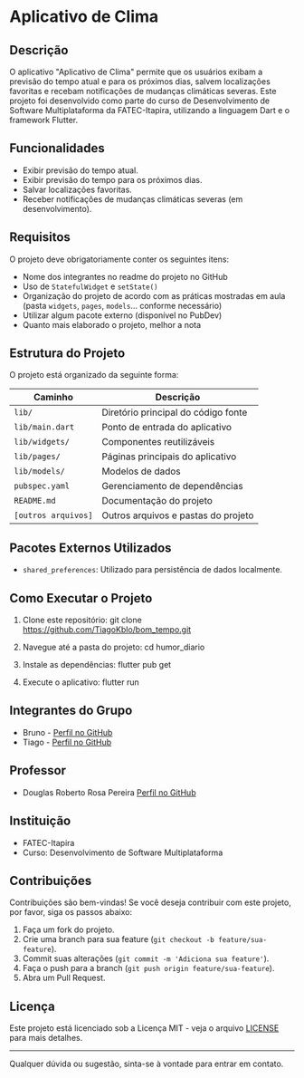 # Aplicativo de Clima

## Descrição

O aplicativo "Aplicativo de Clima" permite que os usuários exibam a previsão do tempo atual e para os próximos dias, salvem localizações favoritas e recebam notificações de mudanças climáticas severas. Este projeto foi desenvolvido como parte do curso de Desenvolvimento de Software Multiplataforma da FATEC-Itapira, utilizando a linguagem Dart e o framework Flutter.

## Funcionalidades

- Exibir previsão do tempo atual.
- Exibir previsão do tempo para os próximos dias.
- Salvar localizações favoritas.
- Receber notificações de mudanças climáticas severas (em desenvolvimento).

## Requisitos

O projeto deve obrigatoriamente conter os seguintes itens:

- Nome dos integrantes no readme do projeto no GitHub
- Uso de `StatefulWidget` e `setState()`
- Organização do projeto de acordo com as práticas mostradas em aula (pasta `widgets`, `pages`, `models`... conforme necessário)
- Utilizar algum pacote externo (disponível no PubDev)
- Quanto mais elaborado o projeto, melhor a nota

## Estrutura do Projeto

O projeto está organizado da seguinte forma:

| Caminho               | Descrição                            |
|-----------------------|--------------------------------------|
| `lib/`                | Diretório principal do código fonte  |
| `lib/main.dart`       | Ponto de entrada do aplicativo       |
| `lib/widgets/`        | Componentes reutilizáveis            |
| `lib/pages/`          | Páginas principais do aplicativo     |
| `lib/models/`         | Modelos de dados                     |
| `pubspec.yaml`        | Gerenciamento de dependências        |
| `README.md`           | Documentação do projeto              |
| `[outros arquivos]`   | Outros arquivos e pastas do projeto  |

## Pacotes Externos Utilizados

- `shared_preferences`: Utilizado para persistência de dados localmente.

## Como Executar o Projeto

1. Clone este repositório:
git clone https://github.com/TiagoKblo/bom_tempo.git

2. Navegue até a pasta do projeto:
cd humor_diario

3. Instale as dependências:
flutter pub get

4. Execute o aplicativo:
flutter run

## Integrantes do Grupo

- Bruno - [Perfil no GitHub](https://github.com/BrunoOliveira1989)
- Tiago - [Perfil no GitHub](https://github.com/TiagoKblo)

## Professor

- Douglas Roberto Rosa Pereira [Perfil no GitHub](https://github.com/douglasroberto90)

## Instituição

- FATEC-Itapira
- Curso: Desenvolvimento de Software Multiplataforma

## Contribuições

Contribuições são bem-vindas! Se você deseja contribuir com este projeto, por favor, siga os passos abaixo:

1. Faça um fork do projeto.
2. Crie uma branch para sua feature (`git checkout -b feature/sua-feature`).
3. Commit suas alterações (`git commit -m 'Adiciona sua feature'`).
4. Faça o push para a branch (`git push origin feature/sua-feature`).
5. Abra um Pull Request.

## Licença

Este projeto está licenciado sob a Licença MIT - veja o arquivo [LICENSE](LICENSE) para mais detalhes.

---

Qualquer dúvida ou sugestão, sinta-se à vontade para entrar em contato.
